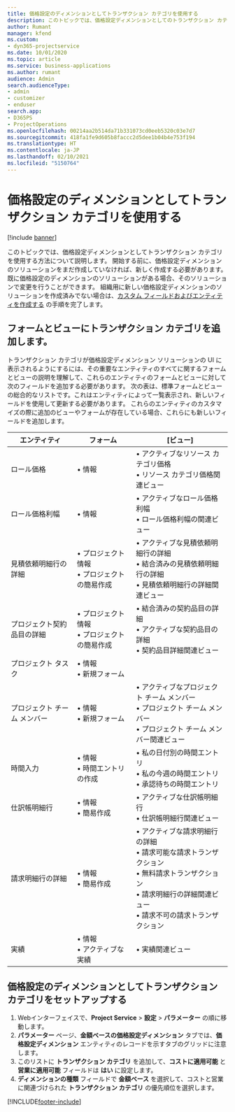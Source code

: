 ```yaml
---
title: 価格設定のディメンションとしてトランザクション カテゴリを使用する
description: このトピックでは、価格設定ディメンションとしてのトランザクション カテゴリの使用方法について説明します。
author: Rumant
manager: kfend
ms.custom:
- dyn365-projectservice
ms.date: 10/01/2020
ms.topic: article
ms.service: business-applications
ms.author: rumant
audience: Admin
search.audienceType:
- admin
- customizer
- enduser
search.app:
- D365PS
- ProjectOperations
ms.openlocfilehash: 00214aa2b514da71b331073cd0eeb5320c03e7d7
ms.sourcegitcommit: 418fa1fe9d605b8faccc2d5dee1b04b4e753f194
ms.translationtype: HT
ms.contentlocale: ja-JP
ms.lasthandoff: 02/10/2021
ms.locfileid: "5150764"
---
```

# <a name="use-transaction-category-as-a-pricing-dimension"></a>価格設定のディメンションとしてトランザクション カテゴリを使用する

[!include [banner](../includes/psa-now-project-operations.md)]

このトピックでは、価格設定ディメンションとしてトランザクション カテゴリを使用する方法について説明します。 開始する前に、価格設定ディメンションのソリューションをまだ作成していなければ、新しく作成する必要があります。 既に価格設定のディメンションのソリューションがある場合、そのソリューションで変更を行うことができます。 組織用に新しい価格設定ディメンションのソリューションを作成済みでない場合は、[カスタム フィールドおよびエンティティを作成する](create-custom-fields-entities.md) の手順を完了します。

## <a name="add-transaction-category-to-forms-and-views"></a>フォームとビューにトランザクション カテゴリを追加します。
トランザクション カテゴリが価格設定ディメンション ソリューションの UI に表示されるようにするには、その重要なエンティティのすべてに関するフォームとビューの説明を理解して、これらのエンティティのフォームとビューに対して次のフィールドを追加する必要があります。
次の表は、標準フォームとビューの総合的なリストです。これはエンティティによって一覧表示され、新しいフィールドを使用して更新する必要があります。 これらのエンティティのカスタマイズの際に追加のビューやフォームが存在している場合、これらにも新しいフィールドを追加します。

|  エンティティ        | フォーム     |[ビュー]        |
| ------------------------------|---------------------------------|----------------------------------|
|  ロール価格|• 情報 |• アクティブなリソース カテゴリ価格<br> • リソース カテゴリ価格関連ビュー|
|  ロール価格利幅|• 情報|• アクティブなロール価格利幅<br>• ロール価格利幅の関連ビュー|
|  見積依頼明細行の詳細|• プロジェクト情報<br>• プロジェクトの簡易作成|• アクティブな見積依頼明細行の詳細<br>• 結合済みの見積依頼明細行の詳細<br>• 見積依頼明細行の詳細関連ビュー|
|  プロジェクト契約品目の詳細|• プロジェクト情報<br>• プロジェクトの簡易作成|• 結合済みの契約品目の詳細<br>• アクティブな契約品目の詳細<br>• 契約品目詳細関連ビュー|
|  プロジェクト タスク|• 情報<br>• 新規フォーム||
|  プロジェクト チーム メンバー|• 情報<br>• 新規フォーム|• アクティブなプロジェクト チーム メンバー<br>• プロジェクト チーム メンバー<br>• プロジェクト チーム メンバー関連ビュー|
|  時間入力|• 情報<br>• 時間エントリの作成|• 私の日付別の時間エントリ<br>• 私の今週の時間エントリ<br>• 承認待ちの時間エントリ|
|  仕訳帳明細行|• 情報<br>• 簡易作成|• アクティブな仕訳帳明細行<br>• 仕訳帳明細行関連ビュー|
|  請求明細行の詳細|• 情報<br>• 簡易作成|• アクティブな請求明細行の詳細<br>• 請求可能な請求トランザクション<br>• 無料請求トランザクション<br>• 請求明細行の詳細関連ビュー<br>• 請求不可の請求トランザクション|
|  実績|• 情報<br>• アクティブな実績|• 実績関連ビュー|

## <a name="set-up-transaction-category-as-a-pricing-dimension"></a>価格設定のディメンションとしてトランザクション カテゴリをセットアップする

1. Webインターフェイスで、**Project Service** > **設定** > **パラメーター** の順に移動します。 
2. **パラメーター** ページ、**金額ベースの価格設定ディメンション** タブでは、**価格設定ディメンション** エンティティのレコードを示すタブのグリッドに注意します。
3. このリストに **トランザクション カテゴリ** を追加して、**コストに適用可能** と **営業に適用可能** フィールドは **はい** に設定します。
4. **ディメンションの種類** フィールドで **金額ベース** を選択して、コストと営業に関連づけられた **トランザクション カテゴリ** の優先順位を選択します。


[!INCLUDE[footer-include](../includes/footer-banner.md)]